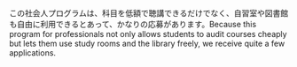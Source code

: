 <tr><td>この社会人プログラムは、科目を低額で聴講できるだけでなく、自習室や図書館も自由に利用できるとあって、かなりの応募があります。<td><tr><tr><td>Because this program for professionals not only allows students to audit courses cheaply but lets them use study rooms and the library freely, we receive quite a few applications.<td><tr></table>


